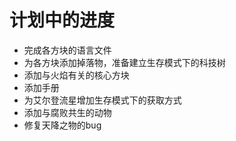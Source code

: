 # 计划中的进度

* 完成各方块的语言文件
* 为各方块添加掉落物，准备建立生存模式下的科技树
* 添加与火焰有关的核心方块
* 添加手册
* 为艾尔登流星增加生存模式下的获取方式
* 添加与腐败共生的动物
* 修复天降之物的bug